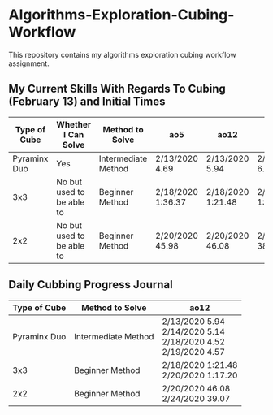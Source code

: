 # Algorithms-Exploration-Cubing-Workflow
This repository contains my algorithms exploration cubing workflow assignment. 

<h2>My Current Skills With Regards To Cubing (February 13) and Initial Times</h2>

| Type of Cube | Whether I Can Solve | Method to Solve |        ao5       |        ao12      |      ao25      |
| ------------ | ------------------- | --------------- | ---------------- | ---------------- | -------------- |
| Pyraminx Duo | Yes | Intermediate Method | 2/13/2020 4.69 | 2/13/2020 5.94| 2/14/2020 6.19 |
| 3x3 | No but used to be able to | Beginner Method | 2/18/2020 1:36.37 | 2/18/2020 1:21.48 | 2/19/2020 1:21.03 |
| 2x2 | No but used to be able to | Beginner Method | 2/20/2020 45.98 | 2/20/2020 46.08 | 2/20/2020 38.39 | 

<h2>Daily Cubbing Progress Journal</h2>

| Type of Cube | Method to Solve |        ao12      |   
| ------------ |  --------------- | ---------------- | 
| Pyraminx Duo |  Intermediate Method | 2/13/2020 5.94<br/> 2/14/2020 5.14<br/> 2/18/2020 4.52<br/> 2/19/2020 4.57| 
| 3x3 |  Beginner Method | 2/18/2020 1:21.48 <br/> 2/20/2020 1:17.20 | 
| 2x2 |  Beginner Method | 2/20/2020 46.08 <br/> 2/24/2020 39.07 |
